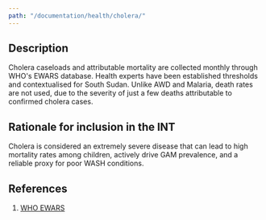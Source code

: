 ```yaml
---
path: "/documentation/health/cholera/"
---
```


## Description

Cholera caseloads and attributable mortality are collected monthly through WHO's EWARS database. Health experts have been established thresholds and contextualised for South Sudan. Unlike AWD and Malaria, death rates are not used, due to the severity of just a few deaths attributable to confirmed cholera cases.

## Rationale for inclusion in the INT

Cholera is considered an extremely severe disease that can lead to high mortality rates among children, actively drive GAM prevalence, and a reliable proxy for poor WASH conditions.

## References

1. [WHO EWARS](https://www.who.int/emergencies/kits/ewars/en/)
